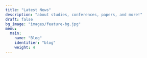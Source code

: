 ```yaml
---
title: "Latest News"
description: "about studies, conferences, papers, and more!"
draft: false
bg_image: "images/feature-bg.jpg"
menu:
  main:
    name: "Blog"
    identifier: "blog"
    weight: 4
---
```

